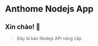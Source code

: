 # Anthome Nodejs App

Xin chào! 👋
---------
> Đây là bản Nodejs API nâng cấp

<!-- ## RUN APP -->

<!-- Ở RUN DEV thì DB_HOST = localhost -->

<!-- sudo ufw status // sudo ufw allow 80/tcp -->

<!-- npx kill-port 3000 -->
